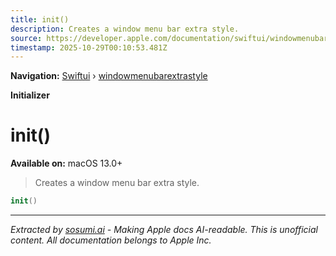```yaml
---
title: init()
description: Creates a window menu bar extra style.
source: https://developer.apple.com/documentation/swiftui/windowmenubarextrastyle/init()
timestamp: 2025-10-29T00:10:53.481Z
---
```


**Navigation:** [Swiftui](/documentation/swiftui) › [windowmenubarextrastyle](/documentation/swiftui/windowmenubarextrastyle)

**Initializer**

# init()

**Available on:** macOS 13.0+

> Creates a window menu bar extra style.

```swift
init()
```

---

*Extracted by [sosumi.ai](https://sosumi.ai) - Making Apple docs AI-readable.*
*This is unofficial content. All documentation belongs to Apple Inc.*
